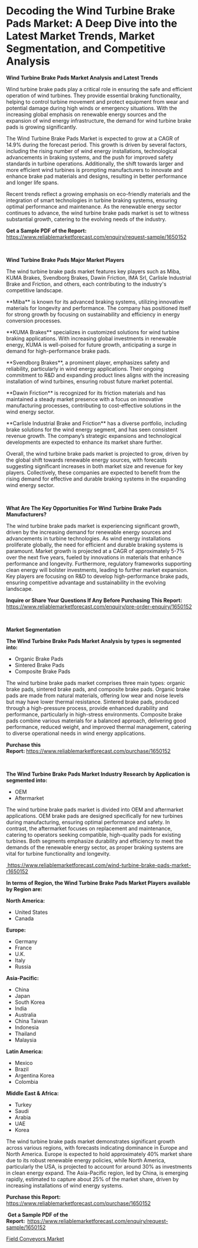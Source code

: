<p><h1>Decoding the Wind Turbine Brake Pads Market: A Deep Dive into the Latest Market Trends, Market Segmentation, and Competitive Analysis</h1></p><p><strong>Wind Turbine Brake Pads Market Analysis and Latest Trends</strong></p>
<p><p>Wind turbine brake pads play a critical role in ensuring the safe and efficient operation of wind turbines. They provide essential braking functionality, helping to control turbine movement and protect equipment from wear and potential damage during high winds or emergency situations. With the increasing global emphasis on renewable energy sources and the expansion of wind energy infrastructure, the demand for wind turbine brake pads is growing significantly.</p><p>The Wind Turbine Brake Pads Market is expected to grow at a CAGR of 14.9% during the forecast period. This growth is driven by several factors, including the rising number of wind energy installations, technological advancements in braking systems, and the push for improved safety standards in turbine operations. Additionally, the shift towards larger and more efficient wind turbines is prompting manufacturers to innovate and enhance brake pad materials and designs, resulting in better performance and longer life spans.</p><p>Recent trends reflect a growing emphasis on eco-friendly materials and the integration of smart technologies in turbine braking systems, ensuring optimal performance and maintenance. As the renewable energy sector continues to advance, the wind turbine brake pads market is set to witness substantial growth, catering to the evolving needs of the industry.</p></p>
<p><strong>Get a Sample PDF of the Report:&nbsp;</strong> <a href="https://www.reliablemarketforecast.com/enquiry/request-sample/1650152?utm_campaign=2255&utm_medium=2&utm_source=Github&utm_content=ia&utm_term=17022025&utm_id=wind-turbine-brake-pads">https://www.reliablemarketforecast.com/enquiry/request-sample/1650152</a></p>
<p>&nbsp;</p>
<p><strong>Wind Turbine Brake Pads Major Market Players</strong></p>
<p><p>The wind turbine brake pads market features key players such as Miba, KUMA Brakes, Svendborg Brakes, Dawin Friction, IMA Srl, Carlisle Industrial Brake and Friction, and others, each contributing to the industry's competitive landscape.</p><p>**Miba** is known for its advanced braking systems, utilizing innovative materials for longevity and performance. The company has positioned itself for strong growth by focusing on sustainability and efficiency in energy conversion processes.</p><p>**KUMA Brakes** specializes in customized solutions for wind turbine braking applications. With increasing global investments in renewable energy, KUMA is well-poised for future growth, anticipating a surge in demand for high-performance brake pads.</p><p>**Svendborg Brakes**, a prominent player, emphasizes safety and reliability, particularly in wind energy applications. Their ongoing commitment to R&D and expanding product lines aligns with the increasing installation of wind turbines, ensuring robust future market potential.</p><p>**Dawin Friction** is recognized for its friction materials and has maintained a steady market presence with a focus on innovative manufacturing processes, contributing to cost-effective solutions in the wind energy sector.</p><p>**Carlisle Industrial Brake and Friction** has a diverse portfolio, including brake solutions for the wind energy segment, and has seen consistent revenue growth. The company’s strategic expansions and technological developments are expected to enhance its market share further.</p><p>Overall, the wind turbine brake pads market is projected to grow, driven by the global shift towards renewable energy sources, with forecasts suggesting significant increases in both market size and revenue for key players. Collectively, these companies are expected to benefit from the rising demand for effective and durable braking systems in the expanding wind energy sector.</p></p>
<p>&nbsp;</p>
<p><strong>What Are The Key Opportunities For Wind Turbine Brake Pads Manufacturers?</strong></p>
<p><p>The wind turbine brake pads market is experiencing significant growth, driven by the increasing demand for renewable energy sources and advancements in turbine technologies. As wind energy installations proliferate globally, the need for efficient and durable braking systems is paramount. Market growth is projected at a CAGR of approximately 5-7% over the next five years, fueled by innovations in materials that enhance performance and longevity. Furthermore, regulatory frameworks supporting clean energy will bolster investments, leading to further market expansion. Key players are focusing on R&D to develop high-performance brake pads, ensuring competitive advantage and sustainability in the evolving landscape.</p></p>
<p><strong>Inquire or Share Your Questions If Any Before Purchasing This Report:</strong> <a href="https://www.reliablemarketforecast.com/enquiry/pre-order-enquiry/1650152?utm_campaign=2255&utm_medium=2&utm_source=Github&utm_content=ia&utm_term=17022025&utm_id=wind-turbine-brake-pads">https://www.reliablemarketforecast.com/enquiry/pre-order-enquiry/1650152</a></p>
<p>&nbsp;</p>
<p><strong>Market Segmentation</strong></p>
<p><strong>The Wind Turbine Brake Pads Market Analysis by types is segmented into:</strong></p>
<p><ul><li>Organic Brake Pads</li><li>Sintered Brake Pads</li><li>Composite Brake Pads</li></ul></p>
<p><p>The wind turbine brake pads market comprises three main types: organic brake pads, sintered brake pads, and composite brake pads. Organic brake pads are made from natural materials, offering low wear and noise levels but may have lower thermal resistance. Sintered brake pads, produced through a high-pressure process, provide enhanced durability and performance, particularly in high-stress environments. Composite brake pads combine various materials for a balanced approach, delivering good performance, reduced weight, and improved thermal management, catering to diverse operational needs in wind energy applications.</p></p>
<p><strong>Purchase this Report:&nbsp;</strong><a href="https://www.reliablemarketforecast.com/purchase/1650152?utm_campaign=2255&utm_medium=2&utm_source=Github&utm_content=ia&utm_term=17022025&utm_id=wind-turbine-brake-pads">https://www.reliablemarketforecast.com/purchase/1650152</a></p>
<p>&nbsp;</p>
<p><strong>The Wind Turbine Brake Pads Market Industry Research by Application is segmented into:</strong></p>
<p><ul><li>OEM</li><li>Aftermarket</li></ul></p>
<p><p>The wind turbine brake pads market is divided into OEM and aftermarket applications. OEM brake pads are designed specifically for new turbines during manufacturing, ensuring optimal performance and safety. In contrast, the aftermarket focuses on replacement and maintenance, catering to operators seeking compatible, high-quality pads for existing turbines. Both segments emphasize durability and efficiency to meet the demands of the renewable energy sector, as proper braking systems are vital for turbine functionality and longevity.</p></p>
<p><a href="https://www.reliablemarketforecast.com/wind-turbine-brake-pads-market-r1650152?utm_campaign=2255&utm_medium=2&utm_source=Github&utm_content=ia&utm_term=17022025&utm_id=wind-turbine-brake-pads">&nbsp;https://www.reliablemarketforecast.com/wind-turbine-brake-pads-market-r1650152</a></p>
<p><strong>In terms of Region, the Wind Turbine Brake Pads Market Players available by Region are:</strong></p>
<p>
    <p> <strong> North America: </strong>
        <ul>
            <li>United States</li>
            <li>Canada</li>
        </ul>
        </p> 
    <p> <strong> Europe: </strong>
        <ul>
            <li>Germany</li>
            <li>France</li>
            <li>U.K.</li>
            <li>Italy</li>
            <li>Russia</li>
        </ul>
        </p> 
    <p> <strong> Asia-Pacific: </strong>
        <ul>
            <li>China</li>
            <li>Japan</li>
            <li>South Korea</li>
            <li>India</li>
            <li>Australia</li>
            <li>China Taiwan</li>
            <li>Indonesia</li>
            <li>Thailand</li>
            <li>Malaysia</li>
        </ul>
        </p> 
    <p> <strong> Latin America: </strong>
        <ul>
            <li>Mexico</li>
            <li>Brazil</li>
            <li>Argentina Korea</li>
            <li>Colombia</li>
        </ul>
        </p> 
    <p> <strong> Middle East & Africa: </strong>
        <ul>
            <li>Turkey</li>
            <li>Saudi</li>
            <li>Arabia</li>
            <li>UAE</li>
            <li>Korea</li>
        </ul>
    </p>
    </p>
<p><p>The wind turbine brake pads market demonstrates significant growth across various regions, with forecasts indicating dominance in Europe and North America. Europe is expected to hold approximately 40% market share due to its robust renewable energy policies, while North America, particularly the USA, is projected to account for around 30% as investments in clean energy expand. The Asia-Pacific region, led by China, is emerging rapidly, estimated to capture about 25% of the market share, driven by increasing installations of wind energy systems.</p></p>
<p><strong>Purchase this Report: </strong><a href="https://www.reliablemarketforecast.com/purchase/1650152?utm_campaign=2255&utm_medium=2&utm_source=Github&utm_content=ia&utm_term=17022025&utm_id=wind-turbine-brake-pads">https://www.reliablemarketforecast.com/purchase/1650152</a></p>
<p>&nbsp;<strong>Get a Sample PDF of the Report:&nbsp;&nbsp;</strong><a href="https://www.reliablemarketforecast.com/enquiry/request-sample/1650152?utm_campaign=2255&utm_medium=2&utm_source=Github&utm_content=ia&utm_term=17022025&utm_id=wind-turbine-brake-pads">https://www.reliablemarketforecast.com/enquiry/request-sample/1650152</a></p>
<p><strong></strong></p>
<p><p><a href="https://github.com/sholympia197070/Market-Research-Report-List-1/blob/main/field-conveyors-market.md?utm_campaign=2255&utm_medium=2&utm_source=Github&utm_content=ia&utm_term=17022025&utm_id=wind-turbine-brake-pads">Field Conveyors Market</a></p></p>